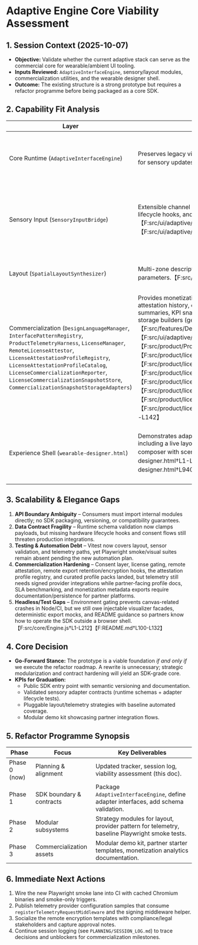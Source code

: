 # Adaptive Engine Core Viability Assessment

## 1. Session Context (2025-10-07)
- **Objective:** Validate whether the current adaptive stack can serve as the commercial core for wearable/ambient UI tooling.
- **Inputs Reviewed:** `AdaptiveInterfaceEngine`, sensory/layout modules, commercialization utilities, and the wearable designer shell.
- **Outcome:** The existing structure is a strong prototype but requires a refactor programme before being packaged as a core SDK.

## 2. Capability Fit Analysis
| Layer | Strengths | Limitations | Decision |
|-------|-----------|-------------|----------|
| Core Runtime (`AdaptiveInterfaceEngine`) | Preserves legacy visualizer compatibility while introducing adaptive pipeline hooks for sensory updates.【F:src/core/AdaptiveInterfaceEngine.js†L16-L201】 | Lifecycle and variation flows are hardwired to demo hooks instead of a published API surface. | Keep, but extract public methods + TypeScript definitions during SDK boundary work (Phase 1). |
| Sensory Input (`SensoryInputBridge`) | Extensible channel registry, configurable decay, schema normalization, adapter lifecycle hooks, and snapshot export suitable for eye/neural adapters.【F:src/ui/adaptive/SensoryInputBridge.js†L10-L296】【F:src/ui/adaptive/sensors/SensorSchemaRegistry.js†L1-L230】 | Lifecycle hooks exist but need production hardening, reporting contracts, and hardware certification guidance. | Retain architecture, finalize adapter lifecycle contracts + error telemetry. |
| Layout (`SpatialLayoutSynthesizer`) | Multi-zone descriptors with chroma/motion heuristics already mapped to engine parameters.【F:src/ui/adaptive/SpatialLayoutSynthesizer.js†L18-L111】 | Monolithic heuristics make alternative strategies/testing difficult. | Split into strategy modules (zoning/motion/color) and expose injection API. |
| Commercialization (`DesignLanguageManager`, `InterfacePatternRegistry`, `ProductTelemetryHarness`, `LicenseManager`, `RemoteLicenseAttestor`, `LicenseAttestationProfileRegistry`, `LicenseAttestationProfileCatalog`, `LicenseCommercializationReporter`, `LicenseCommercializationSnapshotStore`, `CommercializationSnapshotStorageAdapters`) | Provides monetization metadata, consent-aware + license-gated telemetry, remote attestation history, curated attestation packs, commercialization analytics summaries, KPI snapshot persistence/export helpers with async hydration, remote storage builders (generic/S3), and adapter lifecycle instrumentation.【F:src/features/DesignLanguageManager.js†L18-L78】【F:src/ui/adaptive/InterfacePatternRegistry.js†L11-L87】【F:src/product/ProductTelemetryHarness.js†L7-L495】【F:src/product/licensing/LicenseManager.js†L1-L237】【F:src/product/licensing/RemoteLicenseAttestor.js†L1-L253】【F:src/product/licensing/LicenseAttestationProfileRegistry.js†L1-L172】【F:src/product/licensing/LicenseAttestationProfileCatalog.js†L1-L302】【F:src/product/licensing/LicenseCommercializationReporter.js†L1-L290】【F:src/product/licensing/LicenseCommercializationSnapshotStore.js†L1-L238】【F:src/product/licensing/storage/CommercializationSnapshotStorageAdapters.js†L1-L142】 | Telemetry still needs signed provider integrations while commercialization now requires retry/backoff policies for remote adapters and partner-facing analytics documentation. | Expand provider catalog, codify attestation SLA guidance + endpoint schema docs, benchmark the new packs, harden remote storage (retry/backoff, telemetry), and expose commercialization dashboards with partner ingestion guides. |
| Experience Shell (`wearable-designer.html`) | Demonstrates adaptive behaviour + commercialization toggles end-to-end, now including a live layout blueprint renderer/export flow and a 4D projection-field composer with scenario simulator layered onto the canvas stack.【F:wearable-designer.html†L1-L160】【F:wearable-designer.html†L520-L760】【F:wearable-designer.html†L940-L1180】 | Single ~280-line file prevents reuse, testing, or partner integration samples despite the richer visualization. | Rebuild as modular demo kit (Phase 3). |

## 3. Scalability & Elegance Gaps
1. **API Boundary Ambiguity** – Consumers must import internal modules directly; no SDK packaging, versioning, or compatibility guarantees.
2. **Data Contract Fragility** – Runtime schema validation now clamps payloads, but missing hardware lifecycle hooks and consent flows still threaten production integrations.
3. **Testing & Automation Debt** – Vitest now covers layout, sensor validation, and telemetry paths, yet Playwright smoke/visual suites remain absent pending the new automation plan.
4. **Commercialization Hardening** – Consent layer, license gating, remote attestation, remote export retention/encryption hooks, the attestation profile registry, and curated profile packs landed, but telemetry still needs signed provider integrations while partner-facing profile docs, SLA benchmarking, and monetization metadata exports require documentation/persistence for partner platforms.
5. **Headless/Test Gaps** – Environment gating prevents canvas-related crashes in Node/CI, but we still owe injectable visualizer facades, deterministic export mocks, and README guidance so partners know how to operate the SDK outside a browser shell.【F:src/core/Engine.js†L1-L212】【F:README.md†L100-L132】

## 4. Core Decision
- **Go-Forward Stance:** The prototype is a viable foundation *if and only if* we execute the refactor roadmap. A rewrite is unnecessary; strategic modularization and contract hardening will yield an SDK-grade core.
- **KPIs for Graduation:**
  - Public SDK entry point with semantic versioning and documentation.
  - Validated sensory adapter contracts (runtime schemas + adapter lifecycle tests).
  - Pluggable layout/telemetry strategies with baseline automated coverage.
  - Modular demo kit showcasing partner integration flows.

## 5. Refactor Programme Synopsis
| Phase | Focus | Key Deliverables |
|-------|-------|------------------|
| Phase 0 (now) | Planning & alignment | Updated tracker, session log, viability assessment (this doc). |
| Phase 1 | SDK boundary & contracts | Package `AdaptiveInterfaceEngine`, define adapter interfaces, add schema validation. |
| Phase 2 | Modular subsystems | Strategy modules for layout, provider pattern for telemetry, baseline Playwright smoke tests. |
| Phase 3 | Commercialization assets | Modular demo kit, partner starter templates, monetization analytics documentation. |

## 6. Immediate Next Actions
1. Wire the new Playwright smoke lane into CI with cached Chromium binaries and smoke-only triggers.
2. Publish telemetry provider configuration samples that consume `registerTelemetryRequestMiddleware` and the signing middleware helper.
3. Socialize the remote encryption templates with compliance/legal stakeholders and capture approval notes.
4. Continue session logging (see `PLANNING/SESSION_LOG.md`) to trace decisions and unblockers for commercialization milestones.

